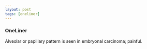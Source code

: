 ```yaml
---
layout: post
tags: [oneliner]
---
```



### OneLiner

Alveolar or papillary pattern is seen in embryonal carcinoma; painful.
